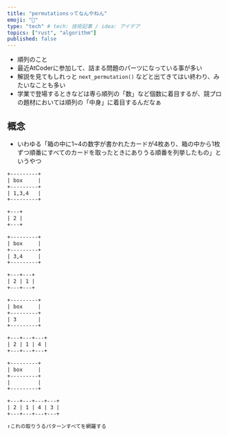 ```yaml
---
title: "permutationsってなんやねん"
emoji: "🦀"
type: "tech" # tech: 技術記事 / idea: アイデア
topics: ["rust", "algorithm"]
published: false
---
```

- 順列のこと
- 最近AtCoderに参加して、詰まる問題のパーツになっている事が多い
- 解説を見てもしれっと `next_permutation()` などと出てきてはい終わり、みたいなことも多い
- 学業で登場するときなどは専ら順列の「数」など個数に着目するが、競プロの題材においては順列の「中身」に着目するんだなぁ

## 概念

- いわゆる「箱の中に1~4の数字が書かれたカードが4枚あり、箱の中から1枚ずつ順番にすべてのカードを取ったときにありうる順番を列挙したもの」というやつ

```txt
+---------+
| box     |
+---------+
| 1,3,4   |
+---------+

+---+
| 2 |
+---+
```

```txt
+---------+
| box     |
+---------+
| 3,4     |
+---------+

+---+---+
| 2 | 1 |
+---+---+
```

```txt
+---------+
| box     |
+---------+
| 3       |
+---------+

+---+---+---+
| 2 | 1 | 4 |
+---+---+---+
```

```txt
+---------+
| box     |
+---------+
|         |
+---------+

+---+---+---+---+
| 2 | 1 | 4 | 3 |
+---+---+---+---+

↑これの取りうるパターンすべてを網羅する
```

